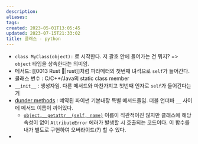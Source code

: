```yaml
---
description:
aliases: 
tags: 
created: 2023-05-01T13:05:45
updated: 2023-07-15T21:33:02
title: 클래스 - python
---
```

- `class MyClass(object):` 로 시작한다. 저 괄호 안에 들어가는 건 뭐지? => `object` 타입을 상속한다는 의미임.
- 메서드: [[0013 Rust 🦀|rust]]처럼 파라메터의 첫번째 녀석으로 `self`가 들어간다.
- 클래스 변수 : C/C++/Java의 static class member
- `__init__` : 생성자임. 다른 메서드와 마찬가지고 첫번째 인자로 `self`가 들어간다는거
- [dunder methods](https://docs.python.org/3/reference/datamodel.html#index-34) : 예약된 파이썬 기본내장 특별 메서드들임. 더블 언더바 `__` 사이에 메서드 이름이 끼어있다.
	- [`object.__getattr__(self, name)`](https://docs.python.org/3/reference/datamodel.html#object.__getattr__) 이름이 직관적이진 않지만 클래스에 해당 속성이 없어 `AttributeError` 에러가 발생할 시 호출되는 코드이다. 이 함수를 내가 별도로 구현하여 오버라이드(?) 할 수 있다.
- 
